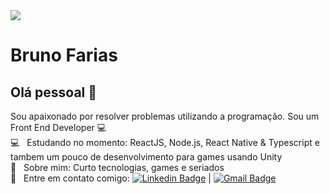 <img width="auto" src="https://github.com/tgmarinho/tgmarinho/blob/master/banner.png">

# Bruno Farias

## Olá pessoal 👋
Sou apaixonado por resolver problemas utilizando a programação.
Sou um Front End Developer :computer:
<br/> :computer: &nbsp; Estudando no momento: ReactJS, Node.js, React Native & Typescript e tambem um pouco de desenvolvimento para games usando Unity
<br/> 💬  &nbsp; Sobre mim: Curto tecnologias, games e seriados
<br/> :email: &nbsp; Entre em contato comigo: [![Linkedin Badge](https://img.shields.io/badge/-BrunoFarias-blue?style=flat-square&logo=Linkedin&logoColor=white&link=https://www.linkedin.com/in/brunofarias82/)](https://www.linkedin.com/in/brunofarias82/) 
| 
[![Gmail Badge](https://img.shields.io/badge/-begfarias@gmail.com-c14438?style=flat-square&logo=Gmail&logoColor=white&link=mailto:begfarias@gmail.com)](mailto:begfarias@gmail.com)
